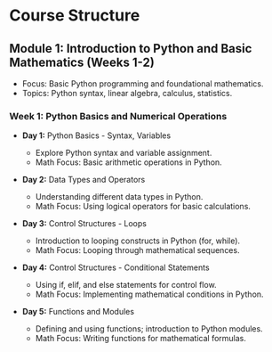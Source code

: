   # Course Structure

 ## Module 1: Introduction to Python and Basic Mathematics (Weeks 1-2)
- Focus: Basic Python programming and foundational mathematics.
- Topics: Python syntax, linear algebra, calculus, statistics.

### Week 1: Python Basics and Numerical Operations
- **Day 1:** Python Basics - Syntax, Variables
  - Explore Python syntax and variable assignment.
  - Math Focus: Basic arithmetic operations in Python.

- **Day 2:** Data Types and Operators
  - Understanding different data types in Python.
  - Math Focus: Using logical operators for basic calculations.

- **Day 3:** Control Structures - Loops
  - Introduction to looping constructs in Python (for, while).
  - Math Focus: Looping through mathematical sequences.

- **Day 4:** Control Structures - Conditional Statements
  - Using if, elif, and else statements for control flow.
  - Math Focus: Implementing mathematical conditions in Python.

- **Day 5:** Functions and Modules
  - Defining and using functions; introduction to Python modules.
  - Math Focus: Writing functions for mathematical formulas.
